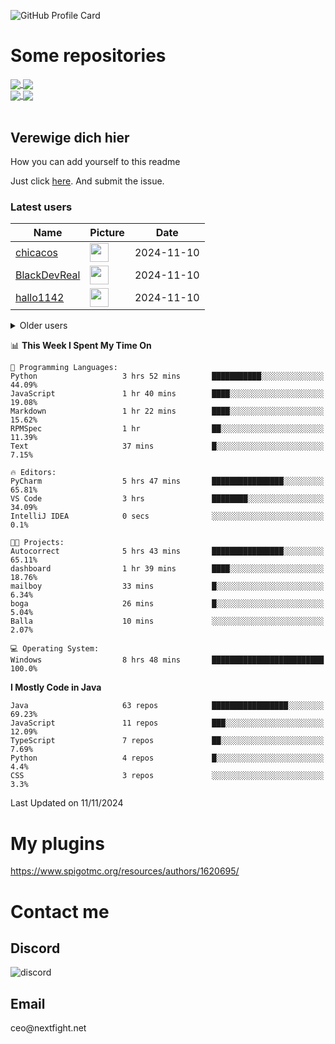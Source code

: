 ![GitHub Profile Card](https://fancy-readme-stats.vercel.app/api?username=max1mde&show_icons=true&theme=beach&email=maxim@nextfight.net&description=Moin%20moin&include_all_commits=true)

<div align="left">

<h1>Some repositories</h1>
<a href="https://github.com/max1mde/FancyPhysics">
  <img align="center" src="https://denvercoder1-github-readme-stats.vercel.app/api/pin/?username=max1mde&repo=FancyPhysics&theme=react&bg_color=1F222E&title_color=8C63F7&hide_border=true&icon_color=F8D866&show_icons=true" />
</a>
<a href="https://github.com/max1mde/ChatBubblesAPI">
  <img align="center" src="https://denvercoder1-github-readme-stats.vercel.app/api/pin/?username=max1mde&repo=ChatBubblesAPI&theme=react&bg_color=1F222E&title_color=8C63F7&hide_border=true&icon_color=F8D866&show_icons=true" />
</a>
<br>
<a href="https://github.com/max1mde/HologramAPI">
  <img align="center" src="https://denvercoder1-github-readme-stats.vercel.app/api/pin/?username=max1mde&repo=HologramAPI&theme=react&bg_color=1F222E&title_color=8C63F7&hide_border=true&icon_color=F8D866&show_icons=true" />
</a>
<a href="https://github.com/max1mde/FIX">
  <img align="center" src="https://denvercoder1-github-readme-stats.vercel.app/api/pin/?username=max1mde&repo=FIX&theme=react&bg_color=1F222E&title_color=8C63F7&hide_border=true&icon_color=F8D866&show_icons=true" />
</a>
<br>
<br>

## Verewige dich hier 
How you can add yourself to this readme

Just click [here](https://github.com/max1mde/max1mde/issues/new?title=Submit%20yourself&body=Just%20press%20%27Submit%20new%20issue%27.%20You%20don%27t%20need%20to%20do%20anything%20else.%27%0AWhen%20this%20issue%20is%20closed%20by%20the%20bot,%20the%20README%20will%20be%20updated.).
And submit the issue.

### Latest users
<!--START_SECTION:users-->
| Name | Picture | Date |
| ---- | ---------------- | ---- |
| [chicacos](https://github.com/chicacos) | <img src="https://avatars.githubusercontent.com/chicacos" width="30" height="30" /> | 2024-11-10 |
| [BlackDevReal](https://github.com/BlackDevReal) | <img src="https://avatars.githubusercontent.com/BlackDevReal" width="30" height="30" /> | 2024-11-10 |
| [hallo1142](https://github.com/hallo1142) | <img src="https://avatars.githubusercontent.com/hallo1142" width="30" height="30" /> | 2024-11-10 |

<!--END_SECTION:users-->

<details>
<summary>Older users</summary>
  
<!--START_SECTION:old_users-->
| Name | Picture | Date |
| ---- | ---------------- | ---- |
| [max1mde](https://github.com/max1mde) | <img src="https://avatars.githubusercontent.com/max1mde" width="30" height="30" /> | 2024-11-10 |
| [Gebuildet](https://github.com/Gebuildet) | <img src="https://avatars.githubusercontent.com/Gebuildet" width="30" height="30" /> | 2024-11-10 |

<!--END_SECTION:old_users-->

</details>

<!--START_SECTION:waka-->
📊 **This Week I Spent My Time On** 

```text
💬 Programming Languages: 
Python                   3 hrs 52 mins       ███████████░░░░░░░░░░░░░░   44.09% 
JavaScript               1 hr 40 mins        ████░░░░░░░░░░░░░░░░░░░░░   19.08% 
Markdown                 1 hr 22 mins        ████░░░░░░░░░░░░░░░░░░░░░   15.62% 
RPMSpec                  1 hr                ██░░░░░░░░░░░░░░░░░░░░░░░   11.39% 
Text                     37 mins             █░░░░░░░░░░░░░░░░░░░░░░░░   7.15%

🔥 Editors: 
PyCharm                  5 hrs 47 mins       ████████████████░░░░░░░░░   65.81% 
VS Code                  3 hrs               ████████░░░░░░░░░░░░░░░░░   34.09% 
IntelliJ IDEA            0 secs              ░░░░░░░░░░░░░░░░░░░░░░░░░   0.1%

🐱‍💻 Projects: 
Autocorrect              5 hrs 43 mins       ████████████████░░░░░░░░░   65.11% 
dashboard                1 hr 39 mins        ████░░░░░░░░░░░░░░░░░░░░░   18.76% 
mailboy                  33 mins             █░░░░░░░░░░░░░░░░░░░░░░░░   6.34% 
boga                     26 mins             █░░░░░░░░░░░░░░░░░░░░░░░░   5.04% 
Balla                    10 mins             ░░░░░░░░░░░░░░░░░░░░░░░░░   2.07%

💻 Operating System: 
Windows                  8 hrs 48 mins       █████████████████████████   100.0%

```

**I Mostly Code in Java** 

```text
Java                     63 repos            █████████████████░░░░░░░░   69.23% 
JavaScript               11 repos            ███░░░░░░░░░░░░░░░░░░░░░░   12.09% 
TypeScript               7 repos             ██░░░░░░░░░░░░░░░░░░░░░░░   7.69% 
Python                   4 repos             █░░░░░░░░░░░░░░░░░░░░░░░░   4.4% 
CSS                      3 repos             ░░░░░░░░░░░░░░░░░░░░░░░░░   3.3%

```



 Last Updated on 11/11/2024
<!--END_SECTION:waka-->

# My plugins
https://www.spigotmc.org/resources/authors/1620695/

<h1>Contact me</h1>

<h2>Discord</h2>  
<img src="https://lanyard.cnrad.dev/api/759334613335670805" alt="discord">

<h2>Email</h2>  
ceo@nextfight.net
